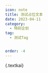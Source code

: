 ```yaml
---
icon: note
title: 测试占位文本
date: 2023-04-11
category:
  - 特别企划
tag:
  - 测试Tag


order: -4
---
```


{.textkai}

<!-- more -->

<eod />

<ArticleAd />